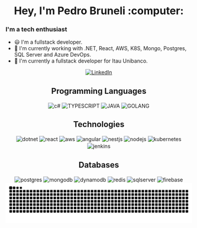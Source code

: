 <div align="center">
  <h1>Hey, I'm Pedro Bruneli :computer:</h1>
</div>

### I'm a tech enthusiast

- 😃 I'm a fullstack developer.
- 📖 I'm currently working with .NET, React, AWS, K8S, Mongo, Postgres, SQL Server and Azure DevOps.
- 🏢 I'm currently a fullstack developer for Itau Unibanco.


<p align="center">
  <a href="https://www.linkedin.com/in/pedrobruneli/"><img alt="LinkedIn" src="https://img.shields.io/badge/linkedin-%230077B5.svg?style=for-the-badge&logo=linkedin&logoColor=white" /></a>
 
</p>

<div align="center">
  <h2>Programming Languages</h2>
  <img align="center" alt="c#" height="40" width"40" src="https://cdn.jsdelivr.net/gh/devicons/devicon/icons/csharp/csharp-original.svg">
  <img align="center" alt="TYPESCRIPT" height="40" width"40" src="https://cdn.jsdelivr.net/gh/devicons/devicon/icons/typescript/typescript-original.svg" />
  <img align="center" alt="JAVA" height="40" width"40" src="https://cdn.jsdelivr.net/gh/devicons/devicon/icons/java/java-original.svg"> 
  <img align="center" alt="GOLANG" height="40" width"40" src="https://cdn.jsdelivr.net/gh/devicons/devicon/icons/go/go-original.svg">
</div>
<div align="center">
  <h2>Technologies</h2>
  <img align="center" alt="dotnet" height="40" width"40" src="https://cdn.jsdelivr.net/gh/devicons/devicon/icons/dot-net/dot-net-original.svg">
  <img align="center" alt="react" height="40" width"40" src="https://cdn.jsdelivr.net/gh/devicons/devicon/icons/react/react-original.svg">
  <img align="center" alt="aws" height="40" width"40" src="https://cdn.jsdelivr.net/gh/devicons/devicon/icons/amazonwebservices/amazonwebservices-original-wordmark.svg">
  <img align="center" alt="angular" height="40" width"40" src="https://cdn.jsdelivr.net/gh/devicons/devicon/icons/angularjs/angularjs-original.svg">
  <img align="center" alt="nestjs" height="40" width"40" src="https://cdn.jsdelivr.net/gh/devicons/devicon/icons/nestjs/nestjs-original.svg">
  <img align="center" alt="nodejs" height="40" width"40" src="https://cdn.jsdelivr.net/gh/devicons/devicon/icons/nodejs/nodejs-original.svg">
  <img align="center" alt="kubernetes" height="40" width"40" src="https://cdn.jsdelivr.net/gh/devicons/devicon/icons/kubernetes/kubernetes-original.svg">
  <img align="center" alt="jenkins" height="40" width"40" src="https://cdn.jsdelivr.net/gh/devicons/devicon/icons/jenkins/jenkins-original.svg">
</div>
<div align="center">
  <h2>Databases</h2>
  <img align="center" alt="postgres" height="40" width"40" src="https://cdn.jsdelivr.net/gh/devicons/devicon/icons/postgresql/postgresql-original.svg">
  <img align="center" alt="mongodb" height="40" width"40" src="https://cdn.jsdelivr.net/gh/devicons/devicon/icons/mongodb/mongodb-original.svg">
  <img align="center" alt="dynamodb" height="40" width"40" src="https://cdn.jsdelivr.net/gh/devicons/devicon/icons/dynamodb/dynamodb-original.svg">
  <img align="center" alt="redis" height="40" width"40" src="https://cdn.jsdelivr.net/gh/devicons/devicon/icons/redis/redis-original.svg">
  <img align="center" alt="sqlserver" height="40" width"40" src="https://cdn.jsdelivr.net/gh/devicons/devicon/icons/microsoftsqlserver/microsoftsqlserver-original.svg">
  <img align="center" alt="firebase" height="40" width"40" src="https://cdn.jsdelivr.net/gh/devicons/devicon/icons/firebase/firebase-plain.svg">
</div>

<div align="center">
  <picture>
    <source media="(prefers-color-scheme: dark)" srcset="https://raw.githubusercontent.com/pedrobruneli/pedrobruneli/output/github-contribution-grid-snake-dark.svg" />
    <source media="(prefers-color-scheme: light)" srcset="https://raw.githubusercontent.com/pedrobruneli/pedrobruneli/output/github-contribution-grid-snake.svg" />
    <img alt="github-snake" src="https://raw.githubusercontent.com/pedrobruneli/pedrobruneli/output/github-contribution-grid-snake.svg" />
  </picture>
</div>
